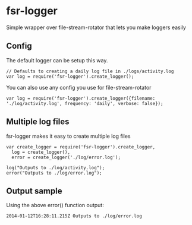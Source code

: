 fsr-logger
==========

Simple wrapper over file-stream-rotator that lets you make loggers easily

## Config

The default logger can be setup this way.

```
// Defaults to creating a daily log file in ./logs/activity.log
var log = require('fsr-logger').create_logger(); 
```

You can also use any config you use for file-stream-rotator

```
var log = require('fsr-logger').create_logger({filename: './log/activity.log', frequency: 'daily', verbose: false});
```

## Multiple log files
fsr-logger makes it easy to create multiple log files

```
var create_logger = require('fsr-logger').create_logger,
  log = create_logger(),
  error = create_logger('./log/error.log');

log("Outputs to ./log/activity.log");
error("Outputs to ./log/error.log");
```

## Output sample

Using the above error() function output:

```
2014-01-12T16:28:11.215Z Outputs to ./log/error.log
```

